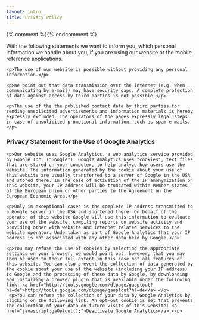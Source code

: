 ```yaml
---
layout: intro
title: Privacy Policy
---
```

{% comment %}<!-- Based on http://www.openhab.org/privacy.html -->{% endcomment %}
<script>function gaOptout() {document.cookie = disableStr + '=true; expires=Thu, 31 Dec 2099 23:59:59 UTC; path=/';window[disableStr] = true;alert("Google Analytics has been disabled!");}</script>
<div class="row">
  <section class="col s12 m9 offset-m3">
    <p>With the following statements we want to inform you, which personal information we handle about you, if you are using our website or the mobile reference applications.</p>

    <p>The use of our website is possible without providing any personal information.</p>

    <p>We point out that data transmission over the Internet (e.g. when communicating by e-mail) may have security gaps. A complete protection of data against access by third parties is not possible.</p>

    <p>The use of the the published contact data by third parties for sending unsolicited advertisements and information materials is hereby expressly excluded. The operators of the pages expressly legal steps in case of unsolicited promotional information, such as spam e-mails.</p>
  </section>
</div>

<div class="row">
  <section class="col s12 m9 offset-m3">
    <h3>Privacy Statement for the Use of Google Analytics</h3>

    <p>Our website uses Google Analytics, a web analytics service provided by Google Inc. ("Google"). Google Analytics uses "cookies", text files that are stored on your computer, to help analyze how users use the website. The information generated by the cookie about your use of this website are usually transferred to a server of Google in the USA and stored there. In the case of activation of the IP anonymization on this website, your IP address will be truncated within Member states of the European Union or other parties to the Agreement on the European Economic Area.</p>

    <p>Only in exceptional cases is the complete IP address transmitted to a Google server in the USA and shortened there. On behalf of the operator of this website Google will use this information to evaluate your use of the website, compiling reports on website activity and providing other with website and internet related services to the website operator. Undertaken as part of Google Analytics that your IP address is not associated with any other data held by Google.</p>

    <p>You may refuse the use of cookies by selecting the appropriate settings on your browser, we would point out, however, that you may then be used to their full extent in this case not all features of this website. You can also prevent the collection of data generated by the cookie about your use of the website (including your IP address) to Google and the processing of these data by Google, by downloading and installing a browser plugin that is available under the following link: <a href="http://tools.google.com/dlpage/gaoptout?hl=de">http://tools.google.com/dlpage/gaoptout?hl=de</a>.</p>
	 <p>You can refuse the collection of your data by Google Analytics by clicking on the following link. An opt-out cookie is set that prevents the collection of your data on future visits of this website: <a href="javascript:gaOptout();">Deactivate Google Analytics</a>.</p>
  </section>
</div>
